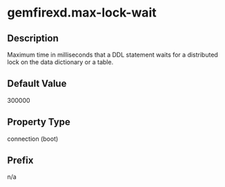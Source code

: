 # gemfirexd.max-lock-wait

## Description

Maximum time in milliseconds that a DDL statement waits for a distributed lock on the data dictionary or a table.

## Default Value

300000

## Property Type

connection (boot)

## Prefix

n/a
